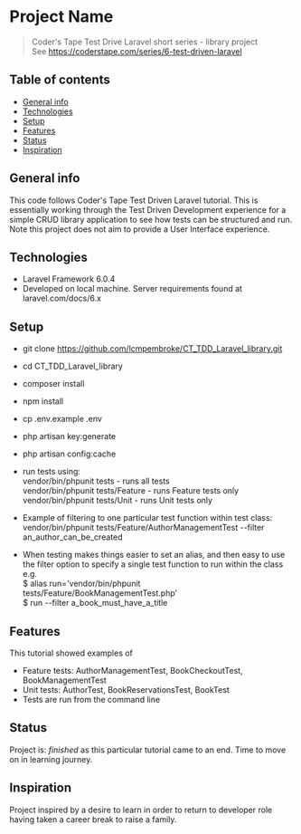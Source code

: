# Project Name
> Coder's Tape Test Drive Laravel short series - library project  
See https://coderstape.com/series/6-test-driven-laravel

## Table of contents
* [General info](#general-info)
* [Technologies](#technologies)
* [Setup](#setup)
* [Features](#features)
* [Status](#status)
* [Inspiration](#inspiration)

## General info
This code follows Coder's Tape Test Driven Laravel tutorial. This is essentially working through the Test Driven Development experience for a simple CRUD library application to see how tests can be structured and run.
Note this project does not aim to provide a User Interface experience.

## Technologies
* Laravel Framework 6.0.4
* Developed on local machine. Server requirements found at laravel.com/docs/6.x

## Setup
* git clone https://github.com/lcmpembroke/CT_TDD_Laravel_library.git
* cd CT_TDD_Laravel_library
* composer install
* npm install 
* cp .env.example .env
* php artisan key:generate
* php artisan config:cache 
* run tests using:  
vendor/bin/phpunit tests  			- runs all tests  
vendor/bin/phpunit tests/Feature    - runs Feature tests only  
vendor/bin/phpunit tests/Unit  		- runs Unit tests only  


* Example of filtering to one particular test function within test class:  
vendor/bin/phpunit tests/Feature/AuthorManagementTest --filter an_author_can_be_created

* When testing makes things easier to set an alias, and then easy to use the filter option to specify a single test function to run within the class e.g.   
$ alias run='vendor/bin/phpunit tests/Feature/BookManagementTest.php'   
$ run --filter a_book_must_have_a_title

## Features
This tutorial showed examples of
* Feature tests: AuthorManagementTest, BookCheckoutTest,  BookManagementTest
* Unit tests: AuthorTest, BookReservationsTest, BookTest
* Tests are run from the command line

## Status
Project is: _finished_ as this particular tutorial came to an end. Time to move on in learning journey.

## Inspiration
Project inspired by a desire to learn in order to return to developer role having taken a career break to raise a family.
